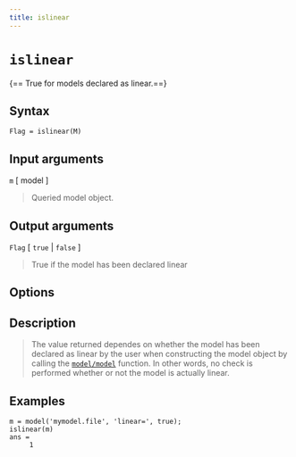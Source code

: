 ```yaml
---
title: islinear
---
```


# `islinear`

{== True for models declared as linear.==}


## Syntax 

    Flag = islinear(M)


## Input arguments 

`m` [ model ]
> 
> Queried model object.
> 


## Output arguments 

`Flag` [ `true` | `false` ]
> 
> True if the model has been declared linear
> 


## Options 



## Description 

>
> The value returned dependes on whether the model has been declared as
> linear by the user when constructing the model object by calling the
> [`model/model`](model/model) function. In other words, no check is
> performed whether or not the model is actually linear.
>


## Examples

    m = model('mymodel.file', 'linear=', true);
    islinear(m)
    ans =
         1
